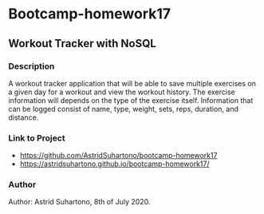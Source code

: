 # Bootcamp-homework17

## Workout Tracker with NoSQL

### Description

A workout tracker application that will be able to save multiple exercises on a given day for a workout and view the workout history. The exercise information will depends on the type of the exercise itself. Information that can be logged consist of name, type, weight, sets, reps, duration, and distance.

### Link to Project

* https://github.com/AstridSuhartono/bootcamp-homework17
* https://astridsuhartono.github.io/bootcamp-homework17/


### Author

Author: Astrid Suhartono, 8th of July 2020.